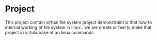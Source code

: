 # Project

This project contain virtual file system
project demonstraint is that how to internal working of 
file system in linux .
we are create or feel to make that project in virtula base
of an linux commands 

